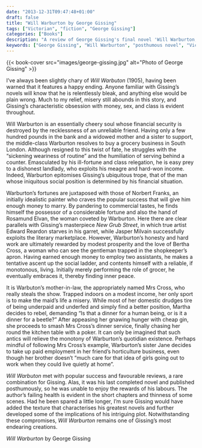```yaml
---
date: "2013-12-31T09:47:48+01:00"
draft: false
title: "Will Warburton by George Gissing"
tags: ["Victorian", "fiction", "George Gissing"]
categories: ["Books"]
description: "A review of George Gissing's final novel 'Will Warburton,' following a middle-class man forced into shopkeeping after financial ruin. Discover Gissing's characteristic themes of money, class, and social position in this posthumously published work with an unusually hopeful ending."
keywords: ["George Gissing", "Will Warburton", "posthumous novel", "Victorian shopkeeper", "social mobility", "money and class", "New Grub Street comparison", "Victorian fiction", "final novel"]
---
```


{{< book-cover src="images/george-gissing.jpg" alt="Photo of George Gissing" >}}

I’ve always been slightly chary of _Will Warbuton_ (1905), having been warned that it features a happy ending. Anyone familiar with Gissing’s novels will know that he is relentlessly bleak, and anything else would be plain wrong. Much to my relief, misery still abounds in this story, and Gissing’s characteristic obsession with money, sex, and class is evident throughout.

Will Warburton is an essentially cheery soul whose financial security is destroyed by the recklessness of an unreliable friend. Having only a few hundred pounds in the bank and a widowed mother and a sister to support, the middle-class Warburton resolves to buy a grocery business in South London. Although resigned to this twist of fate, he struggles with the “sickening weariness of routine” and the humiliation of serving behind a counter. Emasculated by his ill-fortune and class relegation, he is easy prey to a dishonest landlady, who exploits his meagre and hard-won income. Indeed, Warburton epitomises Gissing’s ubiquitous trope, that of the man whose iniquitous social position is determined by his financial situation.

Warburton’s fortunes are juxtaposed with those of Norbert Franks, an initially idealistic painter who craves the popular success that will give him enough money to marry. By pandering to commercial tastes, he finds himself the possessor of a considerable fortune and also the hand of Rosamund Elvan, the woman coveted by Warburton. Here there are clear parallels with Gissing’s masterpiece _New Grub Street_, in which true artist Edward Reardon starves in his garret, while Jasper Milvain successfully exploits the literary marketplace. However, Warburton’s honesty and hard work are ultimately rewarded by modest prosperity and the love of Bertha Cross, a woman who can see the gentleman trapped in the shopkeeper’s apron. Having earned enough money to employ two assistants, he makes a tentative ascent up the social ladder, and contents himself with a reliable, if monotonous, living. Initially merely performing the role of grocer, he eventually embraces it, thereby finding inner peace.

It is Warbuton’s mother-in-law, the appropriately named Mrs Cross, who really steals the show. Trapped indoors on a modest income, her only sport is to make the maid’s life a misery. While most of her domestic drudges tire of being underpaid and underfed and simply find a better position, Martha decides to rebel, demanding “Is that a dinner for a human being, or is it a dinner for a beetle?” After appeasing her gnawing hunger with cheap gin, she proceeds to smash Mrs Cross’s dinner service, finally chasing her round the kitchen table with a poker. It can only be imagined that such antics will relieve the monotony of Warburton’s quotidian existence. Perhaps mindful of following Mrs Cross’s example, Warburton’s sister Jane decides to take up paid employment in her friend’s horticulture business, even though her brother doesn’t “much care for that idea of girls going out to work when they could live quietly at home”.

_Will Warbuton_ met with popular success and favourable reviews, a rare combination for Gissing. Alas, it was his last completed novel and published posthumously, so he was unable to enjoy the rewards of his labours. The author’s failing health is evident in the short chapters and thinness of some scenes. Had he been spared a little longer, I’m sure Gissing would have added the texture that characterises his greatest novels and further developed some of the implications of his intriguing plot. Notwithstanding these compromises, _Will Warburton_ remains one of Gissing’s most endearing creations.

_Will Warburton_ by George Gissing
